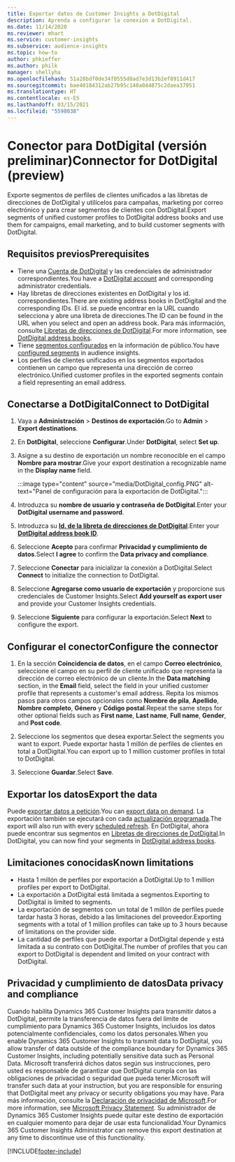```yaml
---
title: Exportar datos de Customer Insights a DotDigital
description: Aprenda a configurar la conexión a DotDigital.
ms.date: 11/14/2020
ms.reviewer: mhart
ms.service: customer-insights
ms.subservice: audience-insights
ms.topic: how-to
author: phkieffer
ms.author: philk
manager: shellyha
ms.openlocfilehash: 51a28bdf0de34f0555d8ad7e3d13b2ef8911d417
ms.sourcegitcommit: bae40184312ab27b95c140a044875c2daea37951
ms.translationtype: HT
ms.contentlocale: es-ES
ms.lasthandoff: 03/15/2021
ms.locfileid: "5598038"
---
```

# <a name="connector-for-dotdigital-preview"></a><span data-ttu-id="8eee6-103">Conector para DotDigital (versión preliminar)</span><span class="sxs-lookup"><span data-stu-id="8eee6-103">Connector for DotDigital (preview)</span></span>

<span data-ttu-id="8eee6-104">Exporte segmentos de perfiles de clientes unificados a las libretas de direcciones de DotDigital y utilícelos para campañas, marketing por correo electrónico y para crear segmentos de clientes con DotDigital.</span><span class="sxs-lookup"><span data-stu-id="8eee6-104">Export segments of unified customer profiles to DotDigital address books and use them for campaigns, email marketing, and to build customer segments with DotDigital.</span></span> 

## <a name="prerequisites"></a><span data-ttu-id="8eee6-105">Requisitos previos</span><span class="sxs-lookup"><span data-stu-id="8eee6-105">Prerequisites</span></span>

-   <span data-ttu-id="8eee6-106">Tiene una [Cuenta de DotDigital](https://dotdigital.com/) y las credenciales de administrador correspondientes.</span><span class="sxs-lookup"><span data-stu-id="8eee6-106">You have a [DotDigital account](https://dotdigital.com/) and corresponding administrator credentials.</span></span>
-   <span data-ttu-id="8eee6-107">Hay libretas de direcciones existentes en DotDigital y los id. correspondientes.</span><span class="sxs-lookup"><span data-stu-id="8eee6-107">There are existing address books in DotDigital and the corresponding IDs.</span></span> <span data-ttu-id="8eee6-108">El id. se puede encontrar en la URL cuando selecciona y abre una libreta de direcciones.</span><span class="sxs-lookup"><span data-stu-id="8eee6-108">The ID can be found in the URL when you select and open an address book.</span></span> <span data-ttu-id="8eee6-109">Para más información, consulte [Libretas de direcciones de DotDigital](https://support.dotdigital.com/hc/articles/212211968-Creating-an-address-book).</span><span class="sxs-lookup"><span data-stu-id="8eee6-109">For more information, see [DotDigital address books](https://support.dotdigital.com/hc/articles/212211968-Creating-an-address-book).</span></span>
-   <span data-ttu-id="8eee6-110">Tiene [segmentos configurados](segments.md) en la información de público.</span><span class="sxs-lookup"><span data-stu-id="8eee6-110">You have [configured segments](segments.md) in audience insights.</span></span>
-   <span data-ttu-id="8eee6-111">Los perfiles de clientes unificados en los segmentos exportados contienen un campo que representa una dirección de correo electrónico.</span><span class="sxs-lookup"><span data-stu-id="8eee6-111">Unified customer profiles in the exported segments contain a field representing an email address.</span></span>

## <a name="connect-to-dotdigital"></a><span data-ttu-id="8eee6-112">Conectarse a DotDigital</span><span class="sxs-lookup"><span data-stu-id="8eee6-112">Connect to DotDigital</span></span>

1. <span data-ttu-id="8eee6-113">Vaya a **Administración** > **Destinos de exportación**.</span><span class="sxs-lookup"><span data-stu-id="8eee6-113">Go to **Admin** > **Export destinations**.</span></span>

1. <span data-ttu-id="8eee6-114">En **DotDigital**, seleccione **Configurar**.</span><span class="sxs-lookup"><span data-stu-id="8eee6-114">Under **DotDigital**, select **Set up**.</span></span>

1. <span data-ttu-id="8eee6-115">Asigne a su destino de exportación un nombre reconocible en el campo **Nombre para mostrar**.</span><span class="sxs-lookup"><span data-stu-id="8eee6-115">Give your export destination a recognizable name in the **Display name** field.</span></span>

   :::image type="content" source="media/DotDigital_config.PNG" alt-text="Panel de configuración para la exportación de DotDigital.":::

1. <span data-ttu-id="8eee6-117">Introduzca su **nombre de usuario y contraseña de DotDigital**.</span><span class="sxs-lookup"><span data-stu-id="8eee6-117">Enter your **DotDigital username and password**.</span></span>

1. <span data-ttu-id="8eee6-118">Introduzca su **[Id. de la libreta de direcciones de DotDigital](https://support.dotdigital.com/hc/articles/212211968-Creating-an-address-book)**.</span><span class="sxs-lookup"><span data-stu-id="8eee6-118">Enter your **[DotDigital address book ID](https://support.dotdigital.com/hc/articles/212211968-Creating-an-address-book)**.</span></span>

1. <span data-ttu-id="8eee6-119">Seleccione **Acepto** para confirmar **Privacidad y cumplimiento de datos**.</span><span class="sxs-lookup"><span data-stu-id="8eee6-119">Select **I agree** to confirm the **Data privacy and compliance**.</span></span>

1. <span data-ttu-id="8eee6-120">Seleccione **Conectar** para inicializar la conexión a DotDigital.</span><span class="sxs-lookup"><span data-stu-id="8eee6-120">Select **Connect** to initialize the connection to DotDigital.</span></span>

1. <span data-ttu-id="8eee6-121">Seleccione **Agregarse como usuario de exportación** y proporcione sus credenciales de Customer Insights.</span><span class="sxs-lookup"><span data-stu-id="8eee6-121">Select **Add yourself as export user** and provide your Customer Insights credentials.</span></span>

1. <span data-ttu-id="8eee6-122">Seleccione **Siguiente** para configurar la exportación.</span><span class="sxs-lookup"><span data-stu-id="8eee6-122">Select **Next** to configure the export.</span></span>

## <a name="configure-the-connector"></a><span data-ttu-id="8eee6-123">Configurar el conector</span><span class="sxs-lookup"><span data-stu-id="8eee6-123">Configure the connector</span></span>

1. <span data-ttu-id="8eee6-124">En la sección **Coincidencia de datos**, en el campo **Correo electrónico**, seleccione el campo en su perfil de cliente unificado que representa la dirección de correo electrónico de un cliente.</span><span class="sxs-lookup"><span data-stu-id="8eee6-124">In the **Data matching** section, in the **Email** field, select the field in your unified customer profile that represents a customer's email address.</span></span> <span data-ttu-id="8eee6-125">Repita los mismos pasos para otros campos opcionales como **Nombre de pila**, **Apellido**, **Nombre completo**, **Género** y **Código postal**.</span><span class="sxs-lookup"><span data-stu-id="8eee6-125">Repeat the same steps for other optional fields such as **First name**, **Last name**, **Full name**, **Gender**, and **Post code**.</span></span>

1. <span data-ttu-id="8eee6-126">Seleccione los segmentos que desea exportar.</span><span class="sxs-lookup"><span data-stu-id="8eee6-126">Select the segments you want to export.</span></span> <span data-ttu-id="8eee6-127">Puede exportar hasta 1 millón de perfiles de clientes en total a DotDigital.</span><span class="sxs-lookup"><span data-stu-id="8eee6-127">You can export up to 1 million customer profiles in total to DotDigital.</span></span>

1. <span data-ttu-id="8eee6-128">Seleccione **Guardar**.</span><span class="sxs-lookup"><span data-stu-id="8eee6-128">Select **Save**.</span></span>

## <a name="export-the-data"></a><span data-ttu-id="8eee6-129">Exportar los datos</span><span class="sxs-lookup"><span data-stu-id="8eee6-129">Export the data</span></span>

<span data-ttu-id="8eee6-130">Puede [exportar datos a petición](export-destinations.md).</span><span class="sxs-lookup"><span data-stu-id="8eee6-130">You can [export data on demand](export-destinations.md).</span></span> <span data-ttu-id="8eee6-131">La exportación también se ejecutará con cada [actualización programada](system.md#schedule-tab).</span><span class="sxs-lookup"><span data-stu-id="8eee6-131">The export will also run with every [scheduled refresh](system.md#schedule-tab).</span></span> <span data-ttu-id="8eee6-132">En DotDigital, ahora puede encontrar sus segmentos en [Libretas de direcciones de DotDigital](https://support.dotdigital.com/hc/articles/212211968-Creating-an-address-book).</span><span class="sxs-lookup"><span data-stu-id="8eee6-132">In DotDigital, you can now find your segments in [DotDigital address books](https://support.dotdigital.com/hc/articles/212211968-Creating-an-address-book).</span></span>

## <a name="known-limitations"></a><span data-ttu-id="8eee6-133">Limitaciones conocidas</span><span class="sxs-lookup"><span data-stu-id="8eee6-133">Known limitations</span></span>

- <span data-ttu-id="8eee6-134">Hasta 1 millón de perfiles por exportación a DotDigital.</span><span class="sxs-lookup"><span data-stu-id="8eee6-134">Up to 1 million profiles per export to DotDigital.</span></span>
- <span data-ttu-id="8eee6-135">La exportación a DotDigital está limitada a segmentos.</span><span class="sxs-lookup"><span data-stu-id="8eee6-135">Exporting to DotDigital is limited to segments.</span></span>
- <span data-ttu-id="8eee6-136">La exportación de segmentos con un total de 1 millón de perfiles puede tardar hasta 3 horas, debido a las limitaciones del proveedor.</span><span class="sxs-lookup"><span data-stu-id="8eee6-136">Exporting segments with a total of 1 million profiles can take up to 3 hours because of limitations on the provider side.</span></span> 
- <span data-ttu-id="8eee6-137">La cantidad de perfiles que puede exportar a DotDigital depende y está limitada a su contrato con DotDigital.</span><span class="sxs-lookup"><span data-stu-id="8eee6-137">The number of profiles that you can export to DotDigital is dependent and limited on your contract with DotDigital.</span></span>

## <a name="data-privacy-and-compliance"></a><span data-ttu-id="8eee6-138">Privacidad y cumplimiento de datos</span><span class="sxs-lookup"><span data-stu-id="8eee6-138">Data privacy and compliance</span></span>

<span data-ttu-id="8eee6-139">Cuando habilita Dynamics 365 Customer Insights para transmitir datos a DotDigital, permite la transferencia de datos fuera del límite de cumplimiento para Dynamics 365 Customer Insights, incluidos los datos potencialmente confidenciales, como los datos personales.</span><span class="sxs-lookup"><span data-stu-id="8eee6-139">When you enable Dynamics 365 Customer Insights to transmit data to DotDigital, you allow transfer of data outside of the compliance boundary for Dynamics 365 Customer Insights, including potentially sensitive data such as Personal Data.</span></span> <span data-ttu-id="8eee6-140">Microsoft transferirá dichos datos según sus instrucciones, pero usted es responsable de garantizar que DotDigital cumpla con las obligaciones de privacidad o seguridad que pueda tener.</span><span class="sxs-lookup"><span data-stu-id="8eee6-140">Microsoft will transfer such data at your instruction, but you are responsible for ensuring that DotDigital meet any privacy or security obligations you may have.</span></span> <span data-ttu-id="8eee6-141">Para más información, consulte la [Declaración de privacidad de Microsoft](https://go.microsoft.com/fwlink/?linkid=396732).</span><span class="sxs-lookup"><span data-stu-id="8eee6-141">For more information, see [Microsoft Privacy Statement](https://go.microsoft.com/fwlink/?linkid=396732).</span></span>
<span data-ttu-id="8eee6-142">Su administrador de Dynamics 365 Customer Insights puede quitar este destino de exportación en cualquier momento para dejar de usar esta funcionalidad.</span><span class="sxs-lookup"><span data-stu-id="8eee6-142">Your Dynamics 365 Customer Insights Administrator can remove this export destination at any time to discontinue use of this functionality.</span></span>


[!INCLUDE[footer-include](../includes/footer-banner.md)]